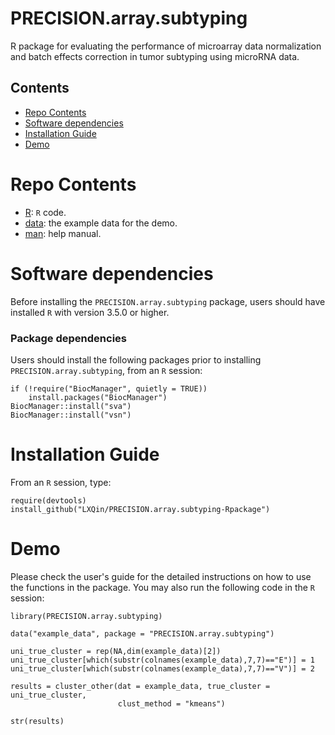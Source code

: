 # PRECISION.array.subtyping
R package for evaluating the performance of microarray data normalization and batch effects correction in tumor subtyping using microRNA data.


## Contents

- [Repo Contents](#repo-contents)
- [Software dependencies](#software-dependencies)
- [Installation Guide](#installation-guide)
- [Demo](#demo)

# Repo Contents

- [R](./R): `R` code.
- [data](./data): the example data for the demo.
- [man](./man): help manual.

# Software dependencies

Before installing the `PRECISION.array.subtyping` package, users should have installed `R` with version 3.5.0 or higher.


### Package dependencies

Users should install the following packages prior to installing `PRECISION.array.subtyping`, from an `R` session:

```
if (!require("BiocManager", quietly = TRUE))
    install.packages("BiocManager")
BiocManager::install("sva")
BiocManager::install("vsn")
```

# Installation Guide

From an `R` session, type:

```
require(devtools)
install_github("LXQin/PRECISION.array.subtyping-Rpackage") 
```


# Demo

Please check the user's guide for the detailed instructions on how to use the functions in the package. You may also run the following code in the `R` session:

```
library(PRECISION.array.subtyping)

data("example_data", package = "PRECISION.array.subtyping")

uni_true_cluster = rep(NA,dim(example_data)[2])
uni_true_cluster[which(substr(colnames(example_data),7,7)=="E")] = 1
uni_true_cluster[which(substr(colnames(example_data),7,7)=="V")] = 2

results = cluster_other(dat = example_data, true_cluster = uni_true_cluster, 
						clust_method = "kmeans")
						
str(results)
```
